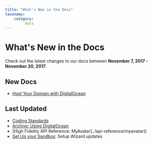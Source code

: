 ```yaml
---
title: "What's New in the Docs"
taxonomy:
    category:
         docs
---
```


# What's New in the Docs

Check out the latest changes to our docs between **November 7, 2017 - November 20, 2017**.

## New Docs
* [Host Your Domain with DigitalOcean](../create-and-explore/start-working-in-your-sandbox/digital-ocean)



## Last Updated
* [Coding Standards](../build-guide/coding-standards)
* [Archive: Using DigitalOcean](../create-and-explore/start-working-in-your-sandbox/digital-ocean/archive)
* [High Fidelity API Reference: MyAvatar]../api-reference/myavatar()
* [Set Up your Sandbox](../create-and-explore/start-working-in-your-sandbox/set-up-your-sandbox#configure-your-domain’s-security-settings): Setup Wizard updates 








